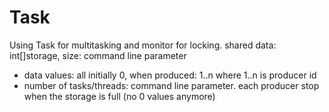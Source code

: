 # Task
Using Task for multitasking and monitor for locking.
shared data: int[]storage, size: command line parameter
  - data values: all initially 0, when produced: 1..n where 1..n is producer id
  - number of tasks/threads: command line parameter.
each producer stop when the storage is full (no 0 values anymore)
